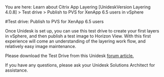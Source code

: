 You are here: Learn about Citrix App Layering [UnideskVersion Layering 4.0.8] > Test drive > Publish to PVS for XenApp 6.5 users in vSphere
#Test drive: Publish to PVS for XenApp 6.5 users
Once Unidesk is set up, you can use this test drive to create your first layers in vSphere, and then publish a test image to Horizon View. With this first experience will come an understanding of the layering work flow, and relatively easy image maintenance. 
Please download the Test Drive from this Unidesk [forum article](http://www.unidesk.com/forum/unidesk-4/process-documentation-publish-pvs-7-vsphere-xenapp-65-broker)[.](http://www.unidesk.com/forum/unidesk-4/process-documentation-publish-pvs-7-vsphere-xenapp-65-broker)
If you have any questions, please ask your Unidesk Solutions Architect for assistance.


